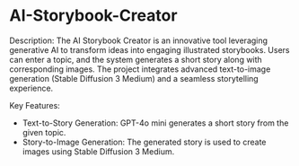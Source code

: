 # AI-Storybook-Creator
Description:
The AI Storybook Creator is an innovative tool leveraging generative AI to transform ideas into engaging illustrated storybooks. Users can enter a topic, and the system generates a short story along with corresponding images. The project integrates advanced text-to-image generation (Stable Diffusion 3 Medium) and a seamless storytelling experience.

Key Features:

* Text-to-Story Generation: GPT-4o mini generates a short story from the given topic.
* Story-to-Image Generation: The generated story is used to create images using Stable Diffusion 3 Medium.
